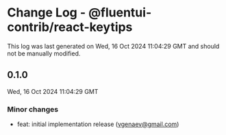 # Change Log - @fluentui-contrib/react-keytips

This log was last generated on Wed, 16 Oct 2024 11:04:29 GMT and should not be manually modified.

<!-- Start content -->

## 0.1.0

Wed, 16 Oct 2024 11:04:29 GMT

### Minor changes

- feat: initial implementation release (vgenaev@gmail.com)
